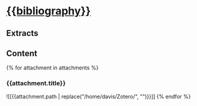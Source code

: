 # [{{bibliography}}]({{select}})
## Extracts
## Content
{% for attachment in attachments %}
### {{attachment.title}}
![[{{attachment.path | replace("/home/davis/Zotero/", "")}}]]
{% endfor %}